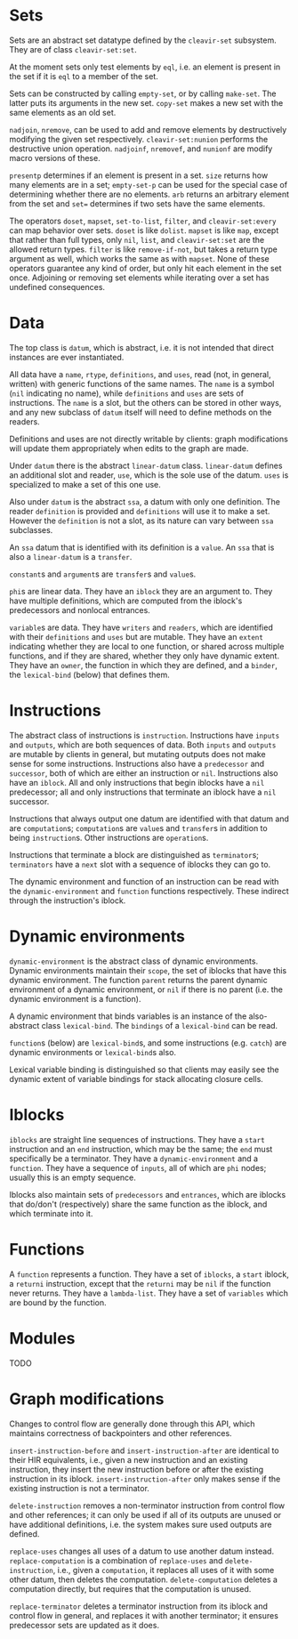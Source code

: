 Sets
====

Sets are an abstract set datatype defined by the `cleavir-set` subsystem. They are of class `cleavir-set:set`.

At the moment sets only test elements by `eql`, i.e. an element is present in the set if it is `eql` to a member of the set.

Sets can be constructed by calling `empty-set`, or by calling `make-set`. The latter puts its arguments in the new set. `copy-set` makes a new set with the same elements as an old set.

`nadjoin`, `nremove`, can be used to add and remove elements by destructively modifying the given set respectively. `cleavir-set:nunion` performs the destructive union operation. `nadjoinf`, `nremovef`, and `nunionf` are modify macro versions of these.

`presentp` determines if an element is present in a set. `size` returns how many elements are in a set; `empty-set-p` can be used for the special case of determining whether there are no elements. `arb` returns an arbitrary element from the set and `set=` determines if two sets have the same elements.

The operators `doset`, `mapset`, `set-to-list`, `filter`, and `cleavir-set:every` can map behavior over sets. `doset` is like `dolist`. `mapset` is like `map`, except that rather than full types, only `nil`, `list`, and `cleavir-set:set` are the allowed return types. `filter` is like `remove-if-not`, but takes a return type argument as well, which works the same as with `mapset`. None of these operators guarantee any kind of order, but only hit each element in the set once. Adjoining or removing set elements while iterating over a set has undefined consequences.

Data
====

The top class is `datum`, which is abstract, i.e. it is not intended that direct instances are ever instantiated.

All data have a `name`, `rtype`, `definitions`, and `uses`, read (not, in general, written) with generic functions of the same names. The `name` is a symbol (`nil` indicating no name), while `definitions` and `uses` are sets of instructions. The `name` is a slot, but the others can be stored in other ways, and any new subclass of `datum` itself will need to define methods on the readers.

Definitions and uses are not directly writable by clients: graph modifications will update them appropriately when edits to the graph are made.

Under `datum` there is the abstract `linear-datum` class. `linear-datum` defines an additional slot and reader, `use`, which is the sole use of the datum. `uses` is specialized to make a set of this one use.

Also under `datum` is the abstract `ssa`, a datum with only one definition. The reader `definition` is provided and `definitions` will use it to make a set. However the `definition` is not a slot, as its nature can vary between `ssa` subclasses.

An `ssa` datum that is identified with its definition is a `value`. An `ssa` that is also a `linear-datum` is a `transfer`.

`constant`s and `argument`s are `transfer`s and `value`s.

`phi`s are linear data. They have an `iblock` they are an argument to. They have multiple definitions, which are computed from the iblock's predecessors and nonlocal entrances.

`variable`s are data. They have `writers` and `readers`, which are identified with their `definitions` and `uses` but are mutable. They have an `extent` indicating whether they are local to one function, or shared across multiple functions, and if they are shared, whether they only have dynamic extent. They have an `owner`, the function in which they are defined, and a `binder`, the `lexical-bind` (below) that defines them.

Instructions
============

The abstract class of instructions is `instruction`. Instructions have `inputs` and `outputs`, which are both sequences of data. Both `inputs` and `outputs` are mutable by clients in general, but mutating outputs does not make sense for some instructions. Instructions also have a `predecessor` and `successor`, both of which are either an instruction or `nil`. Instructions also have an `iblock`. All and only instructions that begin iblocks have a `nil` predecessor; all and only instructions that terminate an iblock have a `nil` successor.

Instructions that always output one datum are identified with that datum and are `computation`s; `computation`s are `value`s and `transfer`s in addition to being `instruction`s. Other instructions are `operation`s.

Instructions that terminate a block are distinguished as `terminator`s; `terminators` have a `next` slot with a sequence of iblocks they can go to.

The dynamic environment and function of an instruction can be read with the `dynamic-environment` and `function` functions respectively. These indirect through the instruction's iblock.

Dynamic environments
====================

`dynamic-environment` is the abstract class of dynamic environments. Dynamic environments maintain their `scope`, the set of iblocks that have this dynamic environment. The function `parent` returns the parent dynamic environment of a dynamic environment, or `nil` if there is no parent (i.e. the dynamic environment is a function).

A dynamic environment that binds variables is an instance of the also-abstract class `lexical-bind`. The `bindings` of a `lexical-bind` can be read.

`function`s (below) are `lexical-bind`s, and some instructions (e.g. `catch`) are dynamic environments or `lexical-bind`s also.

Lexical variable binding is distinguished so that clients may easily see the dynamic extent of variable bindings for stack allocating closure cells.

Iblocks
=======

`iblocks` are straight line sequences of instructions. They have a `start` instruction and an `end` instruction, which may be the same; the `end` must specifically be a terminator. They have a `dynamic-environment` and a `function`. They have a sequence of `inputs`, all of which are `phi` nodes; usually this is an empty sequence.

Iblocks also maintain sets of `predecessors` and `entrances`, which are iblocks that do/don't (respectively) share the same function as the iblock, and which terminate into it.

Functions
=========

A `function` represents a function. They have a set of `iblocks`, a `start` iblock, a `returni` instruction, except that the `returni` may be `nil` if the function never returns. They have a `lambda-list`. They have a set of `variables` which are bound by the function.

Modules
=======

TODO

Graph modifications
===================

Changes to control flow are generally done through this API, which maintains correctness of backpointers and other references.

`insert-instruction-before` and `insert-instruction-after` are identical to their HIR equivalents, i.e., given a new instruction and an existing instruction, they insert the new instruction before or after the existing instruction in its iblock. `insert-instruction-after` only makes sense if the existing instruction is not a terminator.

`delete-instruction` removes a non-terminator instruction from control flow and other references; it can only be used if all of its outputs are unused or have additional definitions, i.e. the system makes sure used outputs are defined.

`replace-uses` changes all uses of a datum to use another datum instead. `replace-computation` is a combination of `replace-uses` and `delete-instruction`, i.e., given a `computation`, it replaces all uses of it with some other datum, then deletes the computation. `delete-computation` deletes a computation directly, but requires that the computation is unused.

`replace-terminator` deletes a terminator instruction from its iblock and control flow in general, and replaces it with another terminator; it ensures predecessor sets are updated as it does.
